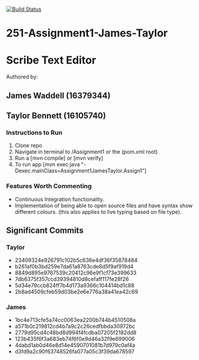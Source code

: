 [![Build Status](https://travis-ci.com/Twolar/251-Assignment1-James-Taylor.svg?token=BkeWHsxqq554WZbYApwz&branch=master)](https://travis-ci.com/Twolar/251-Assignment1-James-Taylor)

# 251-Assignment1-James-Taylor

# Scribe Text Editor

Authored by:
## James Waddell (16379344)
## Taylor Bennett (16105740)

### Instructions to Run
1. Clone repo
2. Navigate in terminal to /Assignment1 or the (pom.xml root)
3. Run a [mvn compile] or [mvn verify]
4. To run app [mvn exec:java "-Dexec.mainClass=Assignment1JamesTaylor.Assign1"]

### Features Worth Commenting
- Continuous Integration functionality.
- Implementation of being able to open source files and have syntax show different colours. 
(this also applies to live typing based on file type).

## Significant Commits
### Taylor
- 23409324e926791c102b5c636e4df36f35878484
- b261af0b3bd259e7da61a8763cde8d5f9af919d4
- 8849d895e9767539c20412c96e9f1cf73e399633
- 7db6375f357ccd39394810d8cefaff117fe28f26
- 5d34e79ccb824ff7b4d173a9366c104414bd1c88
- 2b8ad4509cfeb59d03be2e6e776a38a41ea42c69

### James
- 1bc4e713cfe5a74cc0063ea2200b744b4510508a
- a571b0c219812cd4b7a9c2c26cedfbbda30972bc
- 2779d95cd4c48bd8d994f4fcdba07205f2182dd8
- 123b435f6f3a683eb74f6f0e9d46a32f9e699006
- 4dabd1ab0d46e8d14e4590701081b7d979c0af4a
- d3fd9a2c90f63748526fa077a05c3f39da678597
